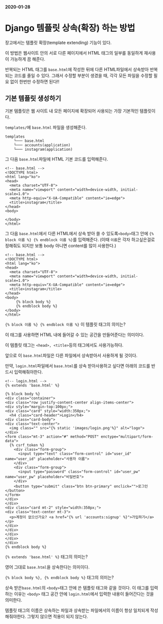 #### 2020-01-28

# Django 템플릿 상속(확장) 하는 방법

장고에서는 템플릿 확장(template extending) 기능이 있다.

이 방법은 웹사이트 안의 서로 다른 페이지에서 HTML 태그의 일부를 동일하게 재사용이 가능하게 끔 해준다.

반복되는 HTML 태그를 `base.html`에 작성한 뒤에 다른 HTML파일에서 상속받아 반복되는 코드를 줄일 수 있다.  그래서 수정할 부분이 생겼을 때, 각각 모든 파일을 수정할 필요 없이 한번만 수정하면 된다!!

## 기본 템플릿 생성하기

기본 템플릿은 웹 사이트 내 모든 페이지에 확장되어 사용되는 가장 기본적인 템플릿이다.

`templates/`에 `base.html` 파일을 생성해준다.

```
templates
    └─── base.html
    └─── accounts(application)
    └─── instagram(application)
```

그 다음 `base.html`파일에 HTML 기본 코드를 입력해준다.

```django
<!-- base.html -->
<!DOCTYPE html>
<html lang="ko">
<head>
  <meta charset="UTF-8">
  <meta name="viewport" content="width=device-width, initial-scale=1.0">
  <meta http-equiv="X-UA-Compatible" content="ie=edge">
  <title>instagram</title>
</head>
<body>
  
</body>
</html>
```

그 다음 `base.html`에서 다른 HTML에서 상속 받아 쓸 수 있도록`<body>`태그 안에 `{% block 이름 %} {% endblock 이름 %}`를 입력해준다. (이때 `이름`은 각자 하고싶은걸로 정해줘도 되지만 보통 body 아니면 content를 많이 사용한다.)

```django
<!-- base.html -->
<!DOCTYPE html>
<html lang="ko">
<head>
  <meta charset="UTF-8">
  <meta name="viewport" content="width=device-width, initial-scale=1.0">
  <meta http-equiv="X-UA-Compatible" content="ie=edge">
  <title>instagram</title>
</head>
<body>
	 {% block body %}
     {% endblock body %}
</body>
</html>
```

`{% block 이름 %} {% endblock 이름 %}` 이 템플릿 태그의 의미는? 

이 태그를 사용하면 HTML 내에 들어갈 수 있는 공간을 만들어준다는 의미이다.

이 템플릿 태그는 `<head>, <title>`등의 태그에서도 사용가능하다.

앞으로 이 `base.html`파일은 다른 파일에서 상속받아서 사용하게 될 것이다. 

만약, `login.html`파일에서 `base.html`를 상속 받아사용하고 싶다면 아래의 코드를 반드시 입력해줘야한다.

```django
<!-- login.html -->
{% extends 'base.html' %}

{% block body %}
<div class="container">
<div class="row justify-content-center align-items-center">
<div style="margin-top:100px;">
<div class="card" style="width:350px;">
  <h4 class="card-header">Login</h4>
<div class="card-body">
<div class="text-center">
  <img class="" src="{% static 'images/login.png'%}" alt="logo">
</div>
<form class="mt-3" action="#" method="POST" enctype="multipart/form-data">
  {% csrf_token %}
    <div class="form-group">
      <input type="text" class="form-control" id="user_id" name="user_id" placeholder="사용자 이름">
    </div>
    <div class="form-group">
      <input type="password" class="form-control" id="user_pw" name="user_pw" placeholder="비밀번호">
    </div>
    <button type="submit" class="btn btn-primary" onclick="">로그인</button>
</form>
</div>
</div>
<div class="card mt-2" style="width:350px;">
<div class="text-center mt-3">
  <p>계정이 없으신가요? <a href="{% url 'accounts:signup' %}">가입하기</a></p>
</div>
</div>
</div>
</div>
</div>
{% endblock body %}
```

`{% extends 'base.html' %}` 태그의 의미는?

영어 그대로 `base.html`을 상속한다는 의미이다.

`{% block body %}, {% endblock body %}` 태그의 의미는?

상속 받은`base.html`의 `<body>`태그 안에 쓴 템플릿 태그와 같을 것이다.  이 태그를 입력하는 이유는 `<body>` 태그 공간 안에 `login.html`에서 입력한 내용이 들어간다는 것을 의미한다.

템플릿 태그의 이름은 상속하는 파일과 상속받는 파일에서의 이름이 항상 일치되게 작성해줘야한다. 그렇지 않으면 적용이 되지 않는다.









